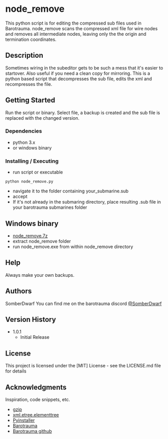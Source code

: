 # node_remove

This python script is for editing the compressed sub files used in Barotrauma.  node_remove scans the compressed xml file for wire nodes and removes all intermediate nodes, leaving only the the origin and termination coordinates.

## Description

Sometimes wiring in the subeditor gets to be such a mess that it's easier to startover.  Also useful if you need a clean copy for mirroring.  This is a python based script that decompresses the sub file, edits the xml and recompresses the file.

## Getting Started

Run the script or binary.  Select file, a backup is created and the sub file is replaced with the changed version.

### Dependencies

* python 3.x
* or windows binary

### Installing / Executing

* run script or executable
```
python node_remove.py
```
* navigate it to the folder containing your_submarine.sub
* accept
* If it's not already in the submaring directory, place resulting .sub file in your barotrauma submarines folder

## Windows binary

* [node_remove.7z](https://github.com/SomberDwarf/node_remove/releases/download/v1.0.1/node_remove.7z)
* extract node_remove folder
* run node_remove.exe from within node_remove directory

## Help

Always make your own backups.

## Authors
SomberDwarf
You can find me on the barotrauma discord
[@SomberDwarf](https://discord.com/invite/undertow)

## Version History

* 1.0.1
    * Initial Release

## License

This project is licensed under the [MIT] License - see the LICENSE.md file for details

## Acknowledgments

Inspiration, code snippets, etc.
* [gzip](https://github.com/matiassingers/awesome-readme)
* [xml.etree.elementtree](https://docs.python.org/3/library/xml.etree.elementtree.html)
* [Pyinstaller](https://github.com/pyinstaller/pyinstaller)
* [Barotrauma](https://barotraumagame.com/)
* [Barotrauma github](https://github.com/Regalis11/Barotrauma)
